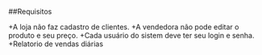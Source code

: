 ##Requisitos

+A loja não faz cadastro de clientes.
+A vendedora não pode editar o produto e seu preço.
+Cada usuário do sistem deve ter seu login e senha.
+Relatorio de vendas diárias
